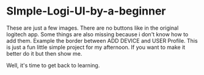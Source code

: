 # SImple-Logi-UI-by-a-beginner
These are just a few images. There are no buttons like in the original logitech app.
Some things are also missing because i don't know how to add them. Example the border between ADD DEVICE and USER Profile.
This is just a fun little simple project for my afternoon.
If you want to make it better do it but then show me.

Well, it's time to get back to learning.


